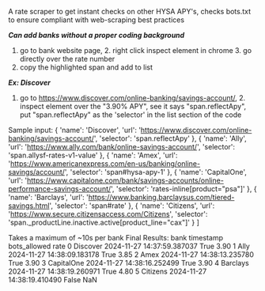 A rate scraper to get instant checks on other HYSA APY's, checks bots.txt to ensure compliant with web-scraping best practices

***Can add banks without a proper coding background***
1. go to bank website page, 2. right click inspect element in chrome 3. go directly over the rate number 
4. copy the highlighted span and add to list

***Ex: Discover***
1. go to https://www.discover.com/online-banking/savings-account/, 2. inspect element over the "3.90% APY", see it says "span.reflectApy", put "span.reflectApy" as the 'selector' in the list section of the code 

Sample input: 
        {
            'name': 'Discover',
            'url': 'https://www.discover.com/online-banking/savings-account/',
            'selector': 'span.reflectApy'
        },
        {
            'name': 'Ally',
            'url': 'https://www.ally.com/bank/online-savings-account/',
            'selector': 'span.allysf-rates-v1-value'
        },
        {
            'name': 'Amex',
            'url': 'https://www.americanexpress.com/en-us/banking/online-savings/account/',
            'selector': 'span#hysa-apy-1'
        },
        {
            'name': 'CapitalOne',
            'url': 'https://www.capitalone.com/bank/savings-accounts/online-performance-savings-account/',
            'selector': 'rates-inline[product="psa"]'
        },
        {
            'name': 'Barclays',
            'url': 'https://www.banking.barclaysus.com/tiered-savings.html',
            'selector': 'span#rate'
        },
        {
            'name': 'Citizens',
            'url': 'https://www.secure.citizensaccess.com/Citizens',
            'selector': 'span._productLine.inactive.active[product_line="cax"]'
        }
    ]

Takes a maximum of ~10s per bank 
Final Results:
         bank                  timestamp  bots_allowed  rate
0    Discover 2024-11-27 14:37:59.387037          True  3.90
1        Ally 2024-11-27 14:38:09.183178          True  3.85
2        Amex 2024-11-27 14:38:13.235780          True  3.90
3  CapitalOne 2024-11-27 14:38:16.252499          True  3.90
4    Barclays 2024-11-27 14:38:19.260971          True  4.80
5    Citizens 2024-11-27 14:38:19.410490         False   NaN

